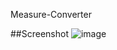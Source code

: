 Measure-Converter

##Screenshot
![image](https://user-images.githubusercontent.com/96740412/190893492-b5206a03-f6b2-411e-91a2-95ccb7573d7a.png)
